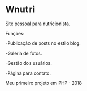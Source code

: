 # Wnutri
Site pessoal para nutricionista.

Funções:

-Publicação de posts no estilo blog.

-Galeria de fotos.

-Gestão dos usuários.

-Página para contato.

Meu primeiro projeto em PHP - 2018
